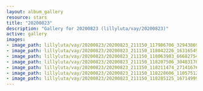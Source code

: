 ```yaml
---
layout: album_gallery
resource: stars
title: "20200823"
description: "Gallery for 20200823 (lillyluta/vay/20200823)"
active: gallery
images:
- image_path: lillyluta/vay/20200823/20200823_211150_117986706_329438691540254_67814363121096708_n.jpg
- image_path: lillyluta/vay/20200823/20200823_211150_118042226_163165498696556_7109689380300749581_n.jpg
- image_path: lillyluta/vay/20200823/20200823_211150_118063983_666827544183155_6555283565416038970_n.jpg
- image_path: lillyluta/vay/20200823/20200823_211150_118207506_304831787277618_5545499980850048314_n.jpg
- image_path: lillyluta/vay/20200823/20200823_211150_118211474_2714167648848885_3348161411832444746_n.jpg
- image_path: lillyluta/vay/20200823/20200823_211150_118228606_110575123999446_3690269841852269750_n.jpg
- image_path: lillyluta/vay/20200823/20200823_211150_118285125_167149998272797_5049136435765934238_n.jpg
---
```

